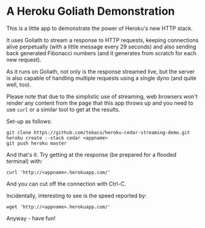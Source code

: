 # A Heroku Goliath Demonstration

This is a little app to demonstrate the power of Heroku's new HTTP stack.

It uses Goliath to stream a response to HTTP requests, keeping connections alive perpetually (with a little message every 29 seconds) and also sending back generated Fibonacci numbers (and it generates from scratch for each new request).

As it runs on Goliath, not only is the response streamed live, but the server is also capable of handling multiple requests using a single dyno (and quite well, too).

Please note that due to the simplistic use of streaming, web browsers won't render any content from the page that this app throws up and you need to use `curl` or a similar tool to get at the results.

Set-up as follows:

	git clone https://github.com/tekacs/heroku-cedar-streaming-demo.git
	heroku create --stack cedar <appname>
	git push heroku master

And that's it. Try getting at the response (be prepared for a flooded terminal) with:

	curl 'http://<appname>.herokuapp.com/'

And you can cut off the connection with Ctrl-C.

Incidentally, interesting to see is the speed reported by:

	wget 'http://<appname>.herokuapp.com/'

Anyway - have fun!